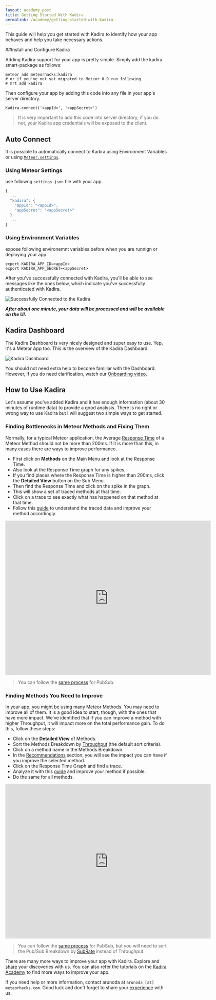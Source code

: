 ```yaml
---
layout: academy_post
title: Getting Started With Kadira
permalink: /academy/getting-started-with-kadira
---
```


This guide will help you get started with Kadira to identify how your app behaves and help you take necessary actions.

##Install and Configure Kadira

Adding Kadira support for your app is pretty simple. Simply add the kadira smart-package as follows:
  
    meteor add meteorhacks:kadira
    # or if you've not yet migrated to Meteor 0.9 run following
    # mrt add kadira

Then configure your app by adding this code into any file in your app's server directory.

    Kadira.connect('<appId>', '<appSecret>')

> It is very important to add this code into server directory; if you do not, your Kadira app credentials will be exposed to the client.

## Auto Connect

It is possible to automatically connect to Kadira using Environment Variables or using [`Meteor.settings`](http://docs.meteor.com/#meteor_settings).

### Using Meteor Settings
use followng `settings.json` file with your app.

~~~js
{
  ...
  "kadira": {
    "appId": "<appId>",
    "appSecret": "<appSecret>"
  }
  ...
}
~~~

### Using Environment Variables
expose following environemnt variables before when you are runnign or deploying your app.

~~~
export KADIRA_APP_ID=<appId>
export KADIRA_APP_SECRET=<appSecret>
~~~

After you've successfully connected with Kadira, you'll be able to see messages like the ones below, which indicate you've successfully authenticated with Kadira.

![Successfully Connected to the Kadira](https://i.cloudup.com/cBzynAatoq.png)

_**After about one minute, your data will be processed and will be available on the UI.**_

## Kadira Dashboard

The Kadira Dashboard is very nicely designed and super easy to use. Yep, it's a Meteor App too. This is the overview of the Kadira Dashboard.

![Kadira Dashboard](https://i.cloudup.com/M_FD_KuKWq.png)

You should not need extra help to become familiar with the Dashboard. However, if you do need clarification, watch our [Onboarding video](https://www.youtube.com/watch?v=GDkG2Wq3mLo).

## How to Use Kadira

Let's assume you've added Kadira and it has enough information (about 30 minutes of runtime data) to provide a good analysis. There is no right or wrong way to use Kadira but I will suggest two simple ways to get started.

### Finding Bottlenecks in Meteor Methods and Fixing Them

Normally, for a typical Meteor application, the Average [Response Time](http://support.kadira.io/knowledgebase/articles/347424-response-time) of a Meteor Method should not be more than 200ms. If it is more than this, in many cases there are ways to improve performance.

* First click on **Methods** on the Main Menu and look at the Response Time.
* Also look at the Response Time graph for any spikes.
* If you find places where the Response Time is higher than 200ms, click the **Detailed View** button on the Sub Menu.
* Then find the Response Time and click on the spike in the graph.
* This will show a set of traced methods at that time.
* Click on a trace to see exactly what has happened on that method at that time.
* Follow this [guide](https://kadira.io/academy/make-your-app-faster/) to understand the traced data and improve your method accordingly.

<iframe width="640" height="480" src="https://www.youtube.com/embed/4vt2M7-bsDQ" frameborder="0" allowfullscreen="1">
</iframe>

> You can follow the [same process](https://www.youtube.com/watch?v=CQtmnzIlzE4&feature=youtu.be) for PubSub.

### Finding Methods You Need to Improve

In your app, you might be using many Meteor Methods. You may need to improve all of them. It is a good idea to start, though, with the ones that have more impact. We’ve identified that if you can improve a method with higher Throughput, it will impact more on the total performance gain. To do this, follow these steps:

* Click on the **Detailed View** of Methods.
* Sort the Methods Breakdown by [Throughput](http://support.kadira.io/knowledgebase/articles/347444-throughput) (the default sort criteria).
* Click on a method name in the Methods Breakdown.
* In the [Recommendations](http://support.kadira.io/knowledgebase/articles/347445-method-recommendations) section, you will see the impact you can have if you improve the selected method.
* Click on the Response Time Graph and find a trace.
* Analyze it with this [guide](https://kadira.io/academy/make-your-app-faster/) and improve your method if possible.
* Do the same for all methods.

<iframe width="640" height="480" src="https://www.youtube.com/embed/REUrBU7x6GU" frameborder="0" allowfullscreen="1">
</iframe>

> You can follow the [same process](https://www.youtube.com/watch?v=CTk0Qvj0n6Y&feature=youtu.be) for PubSub, but you will need to sort the Pub/Sub Breakdown by [SubRate](http://support.kadira.io/knowledgebase/articles/347439-subrate) instead of Throughput.

There are many more ways to improve your app with Kadira. Explore and [share](http://support.kadira.io/forums/224274-general) your discoveries with us. You can also refer the tutorials on the [Kadira Academy](https://kadira.io/academy/) to find more ways to improve your app.

If you need help or more information, contact arunoda at `arunoda [at] meteorhacks.com`. Good luck and don't forget to share your [experience](http://support.kadira.io/forums/224274-general) with us.
